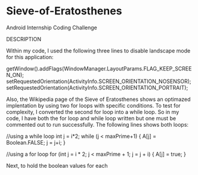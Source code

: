 # Sieve-of-Eratosthenes
Android Internship Coding Challenge

DESCRIPTION

Within my code, I used the following three lines to disable landscape mode for this application:

  getWindow().addFlags(WindowManager.LayoutParams.FLAG_KEEP_SCREEN_ON);
  setRequestedOrientation(ActivityInfo.SCREEN_ORIENTATION_NOSENSOR);
  setRequestedOrientation(ActivityInfo.SCREEN_ORIENTATION_PORTRAIT);
  
Also, the Wikipedia page of the Sieve of Eratosthenes shows an optimazed implentation by using two for loops with specific conditions. To test for complexity, I converted the second for loop into a while loop. So in my code, I have both the for loop and while loop written but one must be commented out to run successfully. The following lines shows both loops:

  //using a while loop
    int j = i*2;
    while (j < maxPrime+1) {
      A[j] = Boolean.FALSE;
      j = j+i;
    }

  //using a for loop
    for (int j = i * 2; j < maxPrime + 1; j = j + i) {
      A[j] = true;
    }
    
Next, to hold the boolean values for each 
